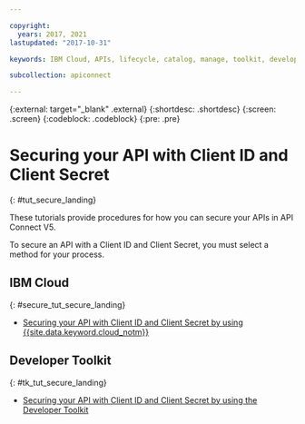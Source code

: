 ```yaml
---

copyright:
  years: 2017, 2021
lastupdated: "2017-10-31"

keywords: IBM Cloud, APIs, lifecycle, catalog, manage, toolkit, develop, dev portal, tutorials, API Connect V5

subcollection: apiconnect

---
```



{:external: target="_blank" .external}
{:shortdesc: .shortdesc}
{:screen: .screen}
{:codeblock: .codeblock}
{:pre: .pre}

# Securing your API with Client ID and Client Secret
{: #tut_secure_landing}

These tutorials provide procedures for how you can secure your APIs in API Connect V5.

To secure an API with a Client ID and Client Secret, you must select a method for your process.

## IBM Cloud
{: #secure_tut_secure_landing}

- [Securing your API with Client ID and Client Secret by using {{site.data.keyword.cloud_notm}}](/docs/apiconnect/tutorials?topic=apiconnect-tut_secure_id_secret_bm)

## Developer Toolkit
{: #tk_tut_secure_landing}

- [Securing your API with Client ID and Client Secret by using the Developer Toolkit](/docs/apiconnect/tutorials?topic=apiconnect-tut_secure_id_secret_tk)








